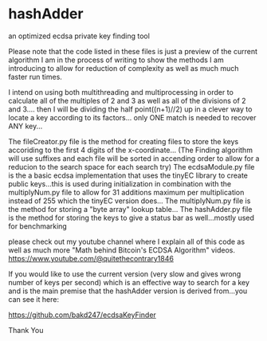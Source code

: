 # hashAdder
an optimized ecdsa private key finding tool

Please note that the code listed in these files is just a preview of the current algorithm I am in the process of writing to show the methods I am introducing 
to allow for reduction of complexity as well as much much faster run times.

I intend on using both multithreading and multiprocessing in order to calculate all of the multiples of 2 and 3 as well as all of the divisions of 2 and 3....
then I will be dividing the half point((n+1)//2) up in a clever way to locate a key according to its factors...
only ONE match is needed to recover ANY key...

The fileCreator.py file is the method for creating files to store the keys accoriding to the first 4 digits of the x-coordinate...
(The Finding algorithm will use suffixes and each file will be sorted in accending order to allow for a reducion to the search space for each search try)
The ecdsaModule.py file is the a basic ecdsa implementation that uses the tinyEC library to create public keys...this is used during initialization in combination with the multiplyNum.py file to allow for 31 additions maximum per multiplication instead of 255 which the tinyEC version does...
The multiplyNum.py file is the method for storing a "byte array" lookup table...
The hashAdder.py file is the method for storing the keys to give a status bar as well...mostly used for benchmarking


please check out my youtube channel where I explain all of this code as well as much more "Math behind Bitcoin's ECDSA Algorithm" videos.
https://www.youtube.com/@quitethecontrary1846

If you would like to use the current version (very slow and gives wrong number of keys per second) which is an effective way to search for a key and is the main
premise that the hashAdder version is derived from...you can see it here:

https://github.com/bakd247/ecdsaKeyFinder

Thank You
